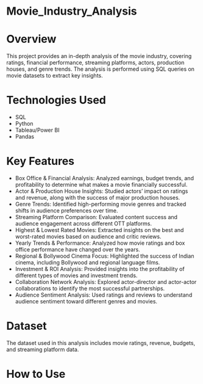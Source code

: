 # Movie_Industry_Analysis

# Overview

This project provides an in-depth analysis of the movie industry, covering ratings, financial performance, streaming platforms, actors, production houses, and genre trends. The analysis is performed using SQL queries on movie datasets to extract key insights.

# Technologies Used

- SQL
- Python
- Tableau/Power BI
- Pandas
  
# Key Features

- Box Office & Financial Analysis: Analyzed earnings, budget trends, and profitability to determine what makes a movie financially successful.
- Actor & Production House Insights: Studied actors’ impact on ratings and revenue, along with the success of major production houses.
- Genre Trends: Identified high-performing movie genres and tracked shifts in audience preferences over time.
- Streaming Platform Comparison: Evaluated content success and audience engagement across different OTT platforms.
- Highest & Lowest Rated Movies: Extracted insights on the best and worst-rated movies based on audience and critic reviews.
- Yearly Trends & Performance: Analyzed how movie ratings and box office performance have changed over the years.
- Regional & Bollywood Cinema Focus: Highlighted the success of Indian cinema, including Bollywood and regional language films.
- Investment & ROI Analysis: Provided insights into the profitability of different types of movies and investment trends.
- Collaboration Network Analysis: Explored actor-director and actor-actor collaborations to identify the most successful partnerships.
- Audience Sentiment Analysis: Used ratings and reviews to understand audience sentiment toward different genres and movies.
  
# Dataset
The dataset used in this analysis includes movie ratings, revenue, budgets, and streaming platform data.

# How to Use
